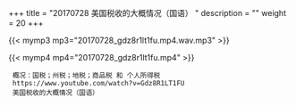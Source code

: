 +++
title = "20170728  美国税收的大概情况（国语） "
description = ""
weight = 20
+++

{{< mymp3 mp3="20170728_gdz8r1lt1fu.mp4.wav.mp3" >}}

{{< mymp4 mp4="20170728_gdz8r1lt1fu.mp4" >}}

     概况：国税；州税；地税；商品税 和 个人所得税 
     https://www.youtube.com/watch?v=Gdz8R1LT1FU 
     美国税收的大概情况（国语） 
